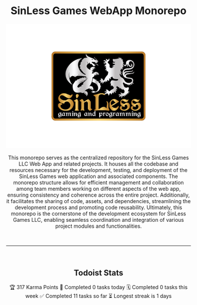 <div align="center">
    <h1>SinLess Games WebApp Monorepo</h1>
    <a>
        <img src="Docs/images/logos/sinless-games/3.png" alt="SinLess Games LLC Logo">
    </a>
    <br/>
    <p>
        This monorepo serves as the centralized repository for the SinLess Games LLC Web App and related projects. It houses all the codebase and resources necessary for the development, testing, and deployment of the SinLess Games web application and associated components. The monorepo structure allows for efficient management and collaboration among team members working on different aspects of the web app, ensuring consistency and coherence across the entire project. Additionally, it facilitates the sharing of code, assets, and dependencies, streamlining the development process and promoting code reusability. Ultimately, this monorepo is the cornerstone of the development ecosystem for SinLess Games LLC, enabling seamless coordination and integration of various project modules and functionalities.
    </p>
</div>
<br/>

---

<br/>
<div align="center">
    <h2>Todoist Stats</h2>
    <!-- TODO-IST:START -->
🏆  317 Karma Points           
🌸  Completed 0 tasks today           
🗓  Completed 0 tasks this week           
✅  Completed 11 tasks so far           
⏳  Longest streak is 1 days
<!-- TODO-IST:END -->
</div>

